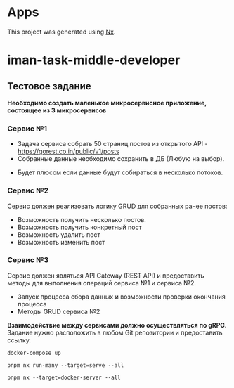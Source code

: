 

# Apps

This project was generated using [Nx](https://nx.dev).

# iman-task-middle-developer

## Тестовое задание

**Необходимо создать маленькое микросервисное приложение, состоящее из 3 микросервисов**
### Сервис №1
- Задача сервиса собрать 50 страниц постов из открытого API - https://gorest.co.in/public/v1/posts
- Собранные данные необходимо сохранить в ДБ (Любую на выбор).
* Будет плюсом если данные будут собираться в несколько потоков.
### Сервис №2
Сервис должен реализовать логику GRUD для собранных ранее постов:
- Возможность получить несколько постов.
- Возможность получить конкретный пост
- Возможность удалить пост
- Возможность изменить пост
### Сервис №3
Сервис должен являться API Gateway (REST API) и предоставить методы для выполнения операций сервиса №1 и сервиса №2.
- Запуск процесса сбора данных и возможности проверки окончания процесса
- Методы GRUD сервиса №2

**Взаимодействие между сервисами должно осуществляться по gRPC.**
Задание нужно расположить в любом Git репозитории и предоставить ссылку.

```
docker-compose up
```

``` 
pnpm nx run-many --target=serve --all
```

```
pnpm nx --target=docker-server --all
```

